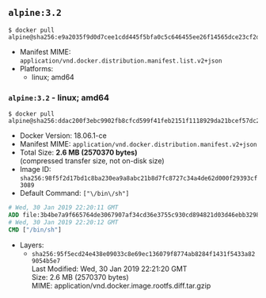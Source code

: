 ## `alpine:3.2`

```console
$ docker pull alpine@sha256:e9a2035f9d0d7cee1cdd445f5bfa0c5c646455ee26f14565dce23cf2d2de7570
```

-	Manifest MIME: `application/vnd.docker.distribution.manifest.list.v2+json`
-	Platforms:
	-	linux; amd64

### `alpine:3.2` - linux; amd64

```console
$ docker pull alpine@sha256:ddac200f3ebc9902fb8cfcd599f41feb2151f1118929da21bcef57dc276975f9
```

-	Docker Version: 18.06.1-ce
-	Manifest MIME: `application/vnd.docker.distribution.manifest.v2+json`
-	Total Size: **2.6 MB (2570370 bytes)**  
	(compressed transfer size, not on-disk size)
-	Image ID: `sha256:98f5f2d17bd1c8ba230ea9a8abc21b8d7fc8727c34a4de62d000f29393cf3089`
-	Default Command: `["\/bin\/sh"]`

```dockerfile
# Wed, 30 Jan 2019 22:20:11 GMT
ADD file:3b4be7a9f665764de3067907af34cd36e3755c930cd894821d03d46ebb329812 in / 
# Wed, 30 Jan 2019 22:20:12 GMT
CMD ["/bin/sh"]
```

-	Layers:
	-	`sha256:95f5ecd24e438e09033c8e69ec136079f8774ab8284f1431f5433a829054b5e7`  
		Last Modified: Wed, 30 Jan 2019 22:21:20 GMT  
		Size: 2.6 MB (2570370 bytes)  
		MIME: application/vnd.docker.image.rootfs.diff.tar.gzip
